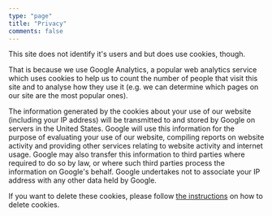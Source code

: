 ```yaml
---
type: "page"
title: "Privacy"
comments: false
---
```


This site does not identify it's users and but does use cookies, though.

That is because we use Google Analytics, a popular web analytics service which uses cookies to help us to count the number of people that visit this site and to analyse how they use it (e.g. we can determine which pages on our site are the most popular ones).

The information generated by the cookies about your use of our website (including your IP address) will be transmitted to and stored by Google on servers in the United States. Google will use this information for the purpose of evaluating your use of our website, compiling reports on website activity and providing other services relating to website activity and internet usage. Google may also transfer this information to third parties where required to do so by law, or where such third parties process the information on Google's behalf. Google undertakes not to associate your IP address with any other data held by Google.

If you want to delete these cookies, please follow [the instructions](http://www.allaboutcookies.org/manage-cookies/clear-cookies-installed.html) on how to delete cookies.
